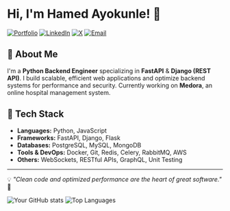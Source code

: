 # Hi, I'm Hamed Ayokunle! 👋

[![Portfolio](https://img.shields.io/badge/Portfolio-000?style=for-the-badge&logo=vercel&logoColor=white)](https://yourwebsite.com) 
[![LinkedIn](https://img.shields.io/badge/LinkedIn-0077B5?style=for-the-badge&logo=linkedin&logoColor=white)](https://www.linkedin.com/in/hamed-ayokunle-2b9aa91a3/) 
[![X](https://img.shields.io/badge/Twitter-1DA1F2?style=for-the-badge&logo=twitter&logoColor=white)](https://x.com/HamedAyoku61148) 
[![Email](https://img.shields.io/badge/Email-D14836?style=for-the-badge&logo=gmail&logoColor=white)](mailto:Hamedayokunle58@gmail.com)

## 🚀 About Me
I'm a **Python Backend Engineer** specializing in **FastAPI** & **Django (REST API)**. I build scalable, efficient web applications and optimize backend systems for performance and security. Currently working on **Medora**, an online hospital management system.

## 🔧 Tech Stack
- **Languages:** Python, JavaScript  
- **Frameworks:** FastAPI, Django, Flask  
- **Databases:** PostgreSQL, MySQL, MongoDB  
- **Tools & DevOps:** Docker, Git, Redis, Celery, RabbitMQ, AWS  
- **Others:** WebSockets, RESTful APIs, GraphQL, Unit Testing  

---

💡 *"Clean code and optimized performance are the heart of great software."* 🚀  

![Your GitHub stats](https://github-readme-stats.vercel.app/api?username=K-P1&show_icons=true&theme=dark)
![Top Languages](https://github-readme-stats.vercel.app/api/top-langs/?username=K-P1&layout=compact&theme=dark)
